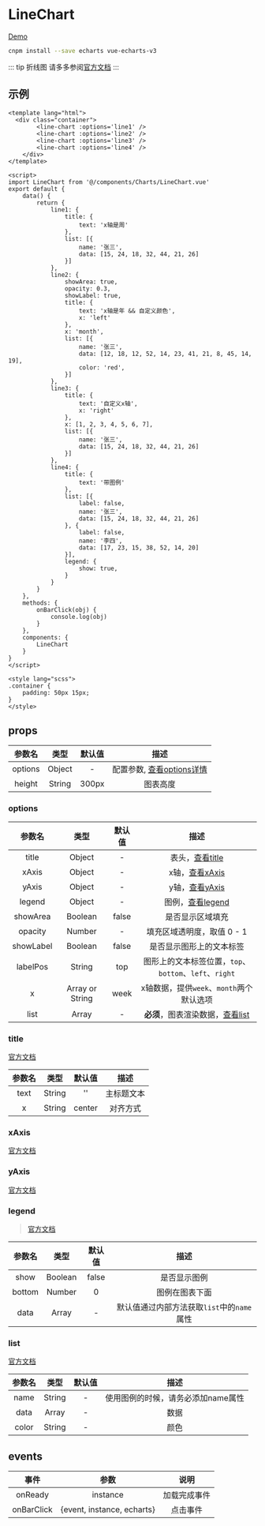 # LineChart
[Demo](http://watasi.gitee.io/infozx_api/dist/#/lineChart)

```bash
cnpm install --save echarts vue-echarts-v3
```
::: tip 折线图
请多多参阅[官方文档](http://echarts.baidu.com/option3#title)
:::

## 示例
```vue{11}
<template lang="html">
  <div class="container">
		<line-chart :options='line1' />
		<line-chart :options='line2' />
		<line-chart :options='line3' />
		<line-chart :options='line4' />
	</div>
</template>

<script>
import LineChart from '@/components/Charts/LineChart.vue'
export default {
	data() {
		return {
			line1: {
				title: {
					text: 'x轴是周'
				},
				list: [{
					name: '张三',
					data: [15, 24, 18, 32, 44, 21, 26]
				}]
			},
			line2: {
				showArea: true,
				opacity: 0.3,
				showLabel: true,
				title: {
					text: 'x轴是年 && 自定义颜色',
					x: 'left'
				},
				x: 'month',
				list: [{
					name: '张三',
					data: [12, 18, 12, 52, 14, 23, 41, 21, 8, 45, 14, 19],
					color: 'red',
				}]
			},
			line3: {
				title: {
					text: '自定义x轴',
					x: 'right'
				},
				x: [1, 2, 3, 4, 5, 6, 7],
				list: [{
					name: '张三',
					data: [15, 24, 18, 32, 44, 21, 26]
				}]
			},
			line4: {
				title: {
					text: '带图例'
				},
				list: [{
					label: false,
					name: '张三',
					data: [15, 24, 18, 32, 44, 21, 26]
				}, {
					label: false,
					name: '李四',
					data: [17, 23, 15, 38, 52, 14, 20]
				}],
				legend: {
					show: true,
				}
			}
		}
	},
	methods: {
		onBarClick(obj) {
			console.log(obj)
		}
	},
	components: {
		LineChart
	}
}
</script>

<style lang="scss">
.container {
	padding: 50px 15px;
}
</style>
```

## props
|参数名|类型|默认值|描述|
|:---:|:---:|:---:|:---:|
|options|Object|-|配置参数, [查看options详情](#options)|
|height|String|300px|图表高度|

### options
|参数名|类型|默认值|描述|
|:---:|:---:|:---:|:---:|
|title|Object|-|表头，[查看title](#title)|
|xAxis|Object|-|x轴，[查看xAxis](#xAxis)|
|yAxis|Object|-|y轴，[查看yAxis](#yAxis)|
|legend|Object|-|图例，[查看legend](#legend)|
|showArea|Boolean|false|是否显示区域填充|
|opacity|Number|-|填充区域透明度，取值 0 - 1|
|showLabel|Boolean|false|是否显示图形上的文本标签|
|labelPos|String|top|图形上的文本标签位置，`top`、`bottom`、`left`、`right`|
|x|Array or String|week|x轴数据，提供`week`、`month`两个默认选项|
|list|Array|-|**必须**，图表渲染数据，[查看list](#list)|

### title
[官方文档](http://echarts.baidu.com/option3#title)

|参数名|类型|默认值|描述|
|:---:|:---:|:---:|:---:|
|text|String|''|主标题文本|
|x|String|center|对齐方式|

### xAxis
[官方文档](http://echarts.baidu.com/option3#xAxis)

### yAxis
[官方文档](http://echarts.baidu.com/option3#yAxis)

### legend
> [官方文档](http://echarts.baidu.com/option3#legend)

|参数名|类型|默认值|描述|
|:---:|:---:|:---:|:---:|
|show|Boolean|false|是否显示图例|
|bottom|Number|0|图例在图表下面|
|data|Array|-|默认值通过内部方法获取`list`中的`name`属性|

### list
[官方文档](http://echarts.baidu.com/option3#series)

|参数名|类型|默认值|描述|
|:---:|:---:|:---:|:---:|
|name|String|-|使用图例的时候，请务必添加name属性|
|data|Array|-|数据|
|color|String|-|颜色|

## events
|事件|参数|说明|
|:---:|:---:|:---:|
|onReady|instance|加载完成事件|
|onBarClick|{event, instance, echarts}|点击事件|